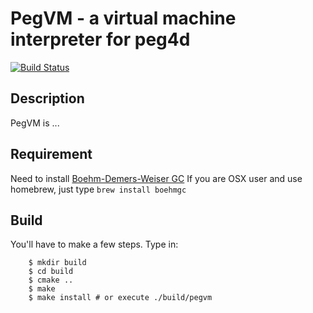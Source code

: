 PegVM - a virtual machine interpreter for peg4d
====
[![Build Status](https://secure.travis-ci.org/shun-honda/simplevm.png)](http://travis-ci.org/shun-honda/simplevm)
## Description
PegVM is ...

## Requirement
Need to install [Boehm-Demers-Weiser GC](http://www.hboehm.info/gc/)
If you are OSX user and use homebrew, just type `brew install boehmgc`

## Build
You'll have to make a few steps. Type in:
```
	$ mkdir build
	$ cd build
	$ cmake ..
	$ make
	$ make install # or execute ./build/pegvm
```
